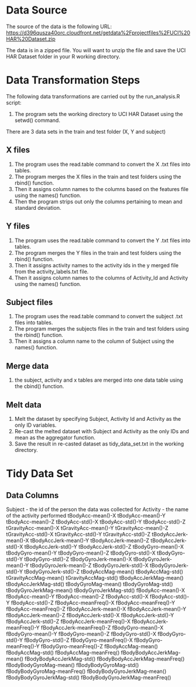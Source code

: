 # Data Source

The source of the data is the following URL:
https://d396qusza40orc.cloudfront.net/getdata%2Fprojectfiles%2FUCI%20HAR%20Dataset.zip

The data is in a zipped file.  You will want to unzip the file and save the UCI HAR Dataset folder in your R working directory.

# Data Transformation Steps

The following data transformations are carried out by the run_analysis.R script:
1. The program sets the working directory to UCI HAR Dataset using the setwd() command.

There are 3 data sets in the train and test folder (X, Y and subject)

## X files
1. The program uses the read.table command to convert the X .txt files into tables.
2. The program merges the X files in the train and test folders using the rbind() function.  
3. Then it assigns column names to the columns based on the features file using the names() function.
4. Then the program strips out only the columns pertaining to mean and standard deviation.

## Y files
1. The program uses the read.table command to convert the Y .txt files into tables.
2. The program merges the Y files in the train and test folders using the rbind() function.  
3. Then it assigns activity names to the activity ids in the y merged file from the activity_labels.txt file.
4. Then it assigns column names to the columns of Activity_Id and Activity using the names() function.

## Subject files
1. The program uses the read.table command to convert the subject .txt files into tables.
2. The program merges the subjects files in the train and test folders using the rbind() function.
3. Then it assigns a column name to the column of Subject using the names() function.

## Merge data
1. the subject, activity and x tables are merged into one data table using the cbind() function.

## Melt data
1. Melt the dataset by specifying Subject, Activity Id and Activity as the only ID variables.
2. Re-cast the melted dataset with Subject and Activity as the only IDs and mean as the aggregator function.
3. Save the result in re-casted dataset as tidy_data_set.txt in the working directory.

# Tidy Data Set

## Data Columns

Subject - the id of the person the data was collected for
Activity - the name of the activity performed
tBodyAcc-mean()-X
tBodyAcc-mean()-Y
tBodyAcc-mean()-Z
tBodyAcc-std()-X
tBodyAcc-std()-Y
tBodyAcc-std()-Z
tGravityAcc-mean()-X
tGravityAcc-mean()-Y
tGravityAcc-mean()-Z
tGravityAcc-std()-X
tGravityAcc-std()-Y
tGravityAcc-std()-Z
tBodyAccJerk-mean()-X
tBodyAccJerk-mean()-Y
tBodyAccJerk-mean()-Z
tBodyAccJerk-std()-X
tBodyAccJerk-std()-Y
tBodyAccJerk-std()-Z
tBodyGyro-mean()-X
tBodyGyro-mean()-Y
tBodyGyro-mean()-Z
tBodyGyro-std()-X
tBodyGyro-std()-Y
tBodyGyro-std()-Z
tBodyGyroJerk-mean()-X
tBodyGyroJerk-mean()-Y
tBodyGyroJerk-mean()-Z
tBodyGyroJerk-std()-X
tBodyGyroJerk-std()-Y
tBodyGyroJerk-std()-Z
tBodyAccMag-mean()
tBodyAccMag-std()
tGravityAccMag-mean()
tGravityAccMag-std()
tBodyAccJerkMag-mean()
tBodyAccJerkMag-std()
tBodyGyroMag-mean()
tBodyGyroMag-std()
tBodyGyroJerkMag-mean()
tBodyGyroJerkMag-std()
fBodyAcc-mean()-X
fBodyAcc-mean()-Y
fBodyAcc-mean()-Z
fBodyAcc-std()-X
fBodyAcc-std()-Y
fBodyAcc-std()-Z
fBodyAcc-meanFreq()-X
fBodyAcc-meanFreq()-Y
fBodyAcc-meanFreq()-Z
fBodyAccJerk-mean()-X
fBodyAccJerk-mean()-Y
fBodyAccJerk-mean()-Z
fBodyAccJerk-std()-X
fBodyAccJerk-std()-Y
fBodyAccJerk-std()-Z
fBodyAccJerk-meanFreq()-X
fBodyAccJerk-meanFreq()-Y
fBodyAccJerk-meanFreq()-Z
fBodyGyro-mean()-X
fBodyGyro-mean()-Y
fBodyGyro-mean()-Z
fBodyGyro-std()-X
fBodyGyro-std()-Y
fBodyGyro-std()-Z
fBodyGyro-meanFreq()-X
fBodyGyro-meanFreq()-Y
fBodyGyro-meanFreq()-Z
fBodyAccMag-mean()
fBodyAccMag-std()
fBodyAccMag-meanFreq()
fBodyBodyAccJerkMag-mean()
fBodyBodyAccJerkMag-std()
fBodyBodyAccJerkMag-meanFreq()
fBodyBodyGyroMag-mean()
fBodyBodyGyroMag-std()
fBodyBodyGyroMag-meanFreq()
fBodyBodyGyroJerkMag-mean()
fBodyBodyGyroJerkMag-std() 
fBodyBodyGyroJerkMag-meanFreq()
